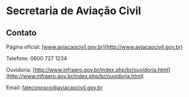 Secretaria de Aviação Civil
====

Contato
----

Página oficial: [www.aviacaocivil.gov.br](http://www.aviacaocivil.gov.br)

Telefone: 0800 727 1234

Ouvidoria: [http://www.infraero.gov.br/index.php/br/ouvidoria.html](http://www.infraero.gov.br/index.php/br/ouvidoria.html)

Email: [faleconosco@aviacaocivil.gov.br](mailto:faleconosco@aviacaocivil.gov.br)

<script type="application/ld+json">
{ "@context" : "http://schema.org",
  "@type" : "GovernmentOrganization",
  "name": "Secretaria de Aviação Civil",
  "url" : "http://www.aviacaocivil.gov.br",
  "contactPoint" : [
    {
      "@type": "ContactPoint",
      "telephone" : "+55 0800 727 1234",
      "url": "http://www.infraero.gov.br/index.php/br/ouvidoria.html",
      "contactType" : "customer service"
    }]}
</script>